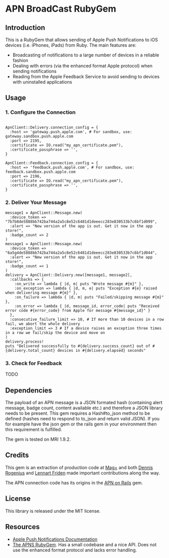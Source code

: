 # APN BroadCast RubyGem

## Introduction

This is a RubyGem that allows sending of Apple Push Notifications to iOS devices (i.e. iPhones, iPads) from Ruby. The main features are:

* Broadcasting of notifications to a large number of devices in a reliable fashion
* Dealing with errors (via the enhanced format Apple protocol) when sending notifications
* Reading from the Apple Feedback Service to avoid sending to devices with uninstalled applications

## Usage

### 1. Configure the Connection

```

ApnClient::Delivery.connection_config = {
  :host => 'gateway.push.apple.com', # For sandbox, use: gateway.sandbox.push.apple.com
  :port => 2195,
  :certificate => IO.read("my_apn_certificate.pem"),
  :certificate_passphrase => '',
}

ApnClient::Feedback.connection_config = {
  :host => 'feedback.push.apple.com', # For sandbox, use: feedback.sandbox.push.apple.com
  :port => 2196,
  :certificate => IO.read("my_apn_certificate.pem"),
  :certificate_passphrase => '',
}

```

### 2. Deliver Your Message

```
message1 = ApnClient::Message.new(
  :device_token => "7b7b8de5888bb742ba744a2a5c8e52c6481d1deeecc283e830533b7c6bf1d099",
  :alert => "New version of the app is out. Get it now in the app store!",
  :badge_count => 2
)
message1 = ApnClient::Message.new(
  :device_token => "6a5g4de5888bb742ba744a2a5c8e52c6481d1deeecc283e830533b7c6bf1d044",
  :alert => "New version of the app is out. Get it now in the app store!",
  :badge_count => 1
)
delivery = ApnClient::Delivery.new([message1, message2],
  :callbacks => {
    :on_write => lambda { |d, m| puts "Wrote message #{m}" },
    :on_exception => lambda { |d, m, e| puts "Exception #{e} raised when delivering message #{m}" },
    :on_failure => lambda { |d, m| puts "Failed/skipping message #{m}" },
    :on_error => lambda { |d, message_id, error_code| puts "Received error code #{error_code} from Apple for message #{message_id}" }
  },
  :consecutive_failure_limit => 10, # If more than 10 devices in a row fail, we abort the whole delivery
  :exception_limit => 3 # If a device raises an exception three times in a row we fail/skip the device and move on
)
delivery.process!
puts "Delivered successfully to #{delivery.success_count} out of #{delivery.total_count} devices in #{delivery.elapsed} seconds"
```

### 3. Check for Feedback

TODO

## Dependencies

The payload of an APN message is a JSON formated hash (containing alert message, badge count, content available etc.) and therefore a JSON library needs to be present. This gem requires a Hash#to_json method to be defined (hashes need to respond
to to_json and return valid JSON). If you for example have the json gem or the rails gem in your environment then this requirement is fulfilled.

The gem is tested on MRI 1.9.2.

## Credits

This gem is an extraction of production code at [Mag+](http://www.magplus.com) and both [Dennis Rogenius](https://github.com/denro) and [Lennart Friden](https://github.com/DevL) made important contributions along the way.

The APN connection code has its origins in the [APN on Rails](https://github.com/jwang/apn_on_rails) gem.

## License

This library is released under the MIT license.

## Resources

* [Apple Push Notifications Documentation](http://developer.apple.com/library/ios/#documentation/NetworkingInternet/Conceptual/RemoteNotificationsPG/Introduction/Introduction.html#//apple_ref/doc/uid/TP40008194-CH1-SW1)
* [The APNS RubyGem](https://github.com/jpoz/APNS). Has a small codebase and a nice API. Does not use the enhanced format protocol and lacks error handling.
